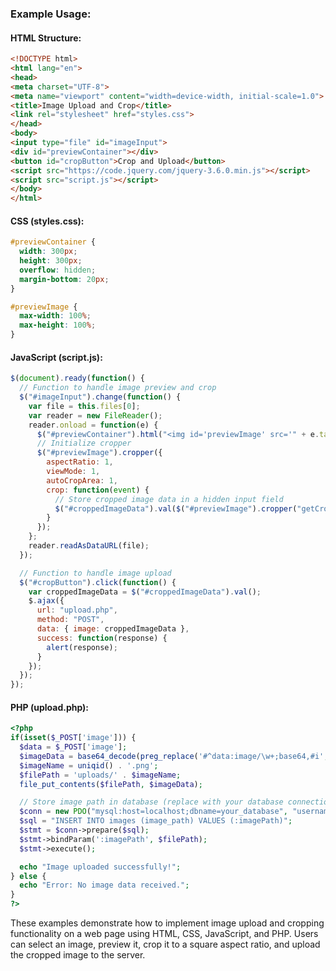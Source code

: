 ### Example Usage:

#### HTML Structure:
```html
<!DOCTYPE html>
<html lang="en">
<head>
<meta charset="UTF-8">
<meta name="viewport" content="width=device-width, initial-scale=1.0">
<title>Image Upload and Crop</title>
<link rel="stylesheet" href="styles.css">
</head>
<body>
<input type="file" id="imageInput">
<div id="previewContainer"></div>
<button id="cropButton">Crop and Upload</button>
<script src="https://code.jquery.com/jquery-3.6.0.min.js"></script>
<script src="script.js"></script>
</body>
</html>
```

#### CSS (styles.css):
```css
#previewContainer {
  width: 300px;
  height: 300px;
  overflow: hidden;
  margin-bottom: 20px;
}

#previewImage {
  max-width: 100%;
  max-height: 100%;
}
```

#### JavaScript (script.js):
```javascript
$(document).ready(function() {
  // Function to handle image preview and crop
  $("#imageInput").change(function() {
    var file = this.files[0];
    var reader = new FileReader();
    reader.onload = function(e) {
      $("#previewContainer").html("<img id='previewImage' src='" + e.target.result + "'>");
      // Initialize cropper
      $("#previewImage").cropper({
        aspectRatio: 1,
        viewMode: 1,
        autoCropArea: 1,
        crop: function(event) {
          // Store cropped image data in a hidden input field
          $("#croppedImageData").val($("#previewImage").cropper("getCroppedCanvas").toDataURL());
        }
      });
    };
    reader.readAsDataURL(file);
  });

  // Function to handle image upload
  $("#cropButton").click(function() {
    var croppedImageData = $("#croppedImageData").val();
    $.ajax({
      url: "upload.php",
      method: "POST",
      data: { image: croppedImageData },
      success: function(response) {
        alert(response);
      }
    });
  });
});
```

#### PHP (upload.php):
```php
<?php
if(isset($_POST['image'])) {
  $data = $_POST['image'];
  $imageData = base64_decode(preg_replace('#^data:image/\w+;base64,#i', '', $data));
  $imageName = uniqid() . '.png';
  $filePath = 'uploads/' . $imageName;
  file_put_contents($filePath, $imageData);

  // Store image path in database (replace with your database connection code)
  $conn = new PDO("mysql:host=localhost;dbname=your_database", "username", "password");
  $sql = "INSERT INTO images (image_path) VALUES (:imagePath)";
  $stmt = $conn->prepare($sql);
  $stmt->bindParam(':imagePath', $filePath);
  $stmt->execute();

  echo "Image uploaded successfully!";
} else {
  echo "Error: No image data received.";
}
?>
```

These examples demonstrate how to implement image upload and cropping functionality on a web page using HTML, CSS, JavaScript, and PHP. Users can select an image, preview it, crop it to a square aspect ratio, and upload the cropped image to the server.